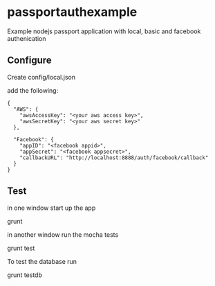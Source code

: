 # passportauthexample

Example nodejs passport application with local, basic and facebook authenication

## Configure

Create config/local.json

add the following:

```
{
  "AWS": {
    "awsAccessKey": "<your aws access key>",
    "awsSecretKey": "<your aws secret key>"
  },
  
  "Facebook": {
    "appID": "<facebook appid>",
    "appSecret": "<facebook appsecret>",
    "callbackURL": "http://localhost:8888/auth/facebook/callback"
  }
}
```


## Test

in one window start up the app

grunt

in another window run the mocha tests

grunt test


To test the database run

grunt testdb


